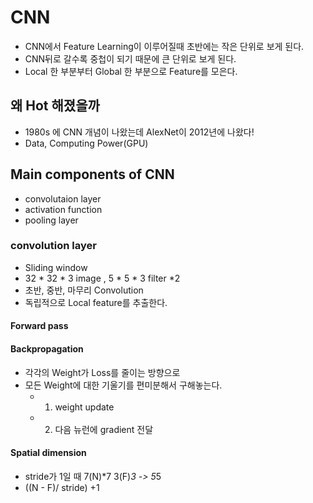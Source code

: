 # CNN
- CNN에서 Feature Learning이 이루어질때 초반에는 작은 단위로 보게 된다.
- CNN뒤로 갈수록 중첩이 되기 때문에 큰 단위로 보게 된다.
- Local 한 부분부터 Global 한 부분으로 Feature를 모은다.

## 왜 Hot 해졌을까
- 1980s 에 CNN 개념이 나왔는데 AlexNet이 2012년에 나왔다!
- Data, Computing Power(GPU)

## Main components of CNN
- convolutaion layer
- activation function
- pooling layer

### convolution layer
- Sliding window
- 32 * 32 * 3 image , 5 * 5 * 3 filter *2
- 초반, 중반, 마무리 Convolution 
- 독립적으로 Local feature를 추출한다.

#### Forward pass

#### Backpropagation
- 각각의 Weight가 Loss를 줄이는 방향으로
- 모든 Weight에 대한 기울기를 편미분해서 구해놓는다.
  - 1. weight update
  - 2. 다음 뉴런에 gradient 전달
  
#### Spatial dimension
- stride가 1일 때 7(N)*7 3(F)*3 -> 5*5
- ((N - F)/ stride) +1

